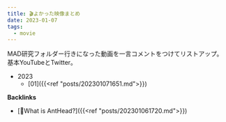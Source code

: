 ```yaml
---
title: 🎬よかった映像まとめ
date: 2023-01-07
tags:
  - movie
---
```


MAD研究フォルダー行きになった動画を一言コメントをつけてリストアップ。基本YouTubeとTwitter。

- 2023
  - [01]({{<ref "posts/202301071651.md">}})

**Backlinks**
- [🐜What is AntHead?]({{<ref "posts/202301061720.md">}})